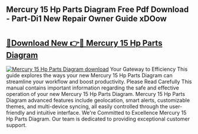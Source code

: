 ## Mercury 15 Hp Parts Diagram Free Pdf Download - Part-Di1 New Repair Owner Guide xDOow

# <h2><a href="http://dfolkc.blite.top/?on=Mercury+15+Hp+Parts+Diagram">🔗Download New 👉🔴 Mercury 15 Hp Parts Diagram</a></h2>

[![Mercury 15 Hp Parts Diagram download](https://i.imgur.com/lujVjoI.png)](http://dfolkc.blite.top/?on=Mercury+15+Hp+Parts+Diagram)
Your Gateway to Efficiency This guide explores the ways your new Mercury 15 Hp Parts Diagram can streamline your workflow and boost productivity. Please Read Carefully This manual contains important information regarding the safe and effective operation of your new Mercury 15 Hp Parts Diagram. Mercury 15 Hp Parts Diagram advanced features include geolocation, smart alerts, customizable themes, and multi-device syncing, all easily controlled through the user-friendly and intuitive interface. We're Committed to Excellence Mercury 15 Hp Parts Diagram. Our team is dedicated to providing exceptional customer support.
